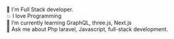 :rocket: I'm Full Stack developer.<br/>
:boom: I love Programming <br/>
:pencil: I’m currently learning GraphQL, three.js, Next.js <br/>
💬 Ask me about Php laravel, Javascript, full-stack development. <br/>


<!---
Miteshvaghela/Miteshvaghela is a ✨ special ✨ repository because its `README.md` (this file) appears on your GitHub profile.
You can click the Preview link to take a look at your changes.
--->
